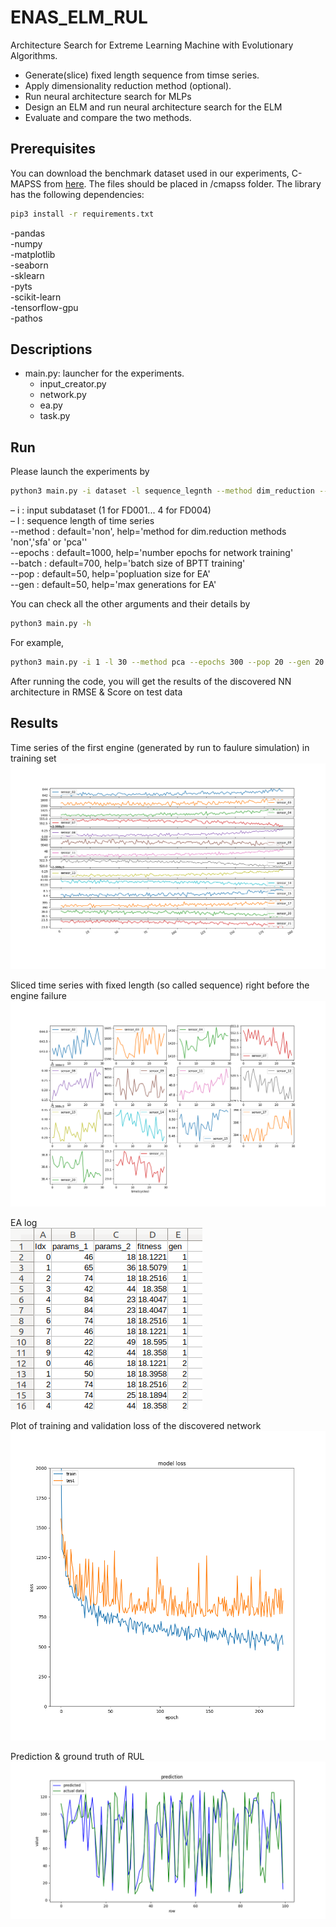 # ENAS_ELM_RUL
Architecture Search for Extreme Learning Machine with Evolutionary Algorithms. <br/>
- Generate(slice) fixed length sequence from timse series. <br/>
- Apply dimensionality reduction method (optional). <br/>
- Run neural architecture search for MLPs <br/>
- Design an ELM and run neural architecture search for the ELM  <br/>
- Evaluate and compare the two methods.

## Prerequisites
You can download the benchmark dataset used in our experiments, C-MAPSS from [here](https://drive.google.com/drive/folders/1xHLtx9laqSTO_8LOFCdOBEkouMpbkAFM?usp=sharing).
The files should be placed in /cmapss folder.
The library has the following dependencies:
```bash
pip3 install -r requirements.txt
```
-pandas <br/>
-numpy <br/>
-matplotlib <br/>
-seaborn <br/>
-sklearn <br/>
-pyts <br/>
-scikit-learn <br/>
-tensorflow-gpu <br/>
-pathos <br/>

## Descriptions
- main.py: launcher for the experiments.
  - input_creator.py
  - network.py
  - ea.py
  - task.py

## Run
Please launch the experiments by 
```bash
python3 main.py -i dataset -l sequence_legnth --method dim_reduction --pop populations --gen generations
```

&ndash;  i : input subdataset (1 for FD001... 4 for FD004) <br/>
&ndash;  l : sequence length of time series <br/>
--method : default='non', help='method for dim.reduction methods 'non','sfa' or 'pca'' <br/>
--epochs : default=1000, help='number epochs for network training' <br/>
--batch : default=700, help='batch size of BPTT training' <br/>
--pop : default=50, help='popluation size for EA' <br/>
--gen : default=50, help='max generations for EA' <br/>

You can check all the other arguments and their details by
```bash
python3 main.py -h
```

For example,
```bash
python3 main.py -i 1 -l 30 --method pca --epochs 300 --pop 20 --gen 20
```

After running the code, you will get the results of the discovered NN architecture in RMSE & Score on test data
 

## Results
Time series of the first engine (generated by run to faulure simulation) in training set
![](/figures/r2f_ts.png)

Sliced time series with fixed length (so called sequence) right before the engine failure
![](/figures/sequences.png)

EA log  <br/>
![](/figures/ea_log.png)



Plot of training and validation loss of the discovered network 
![](/figures/loss.png)

Prediction & ground truth of RUL
![](/figures/results.png)

